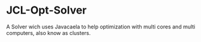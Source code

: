 # JCL-Opt-Solver
A Solver wich uses Javacaela to help optimization with multi cores and multi computers, also know as clusters.

